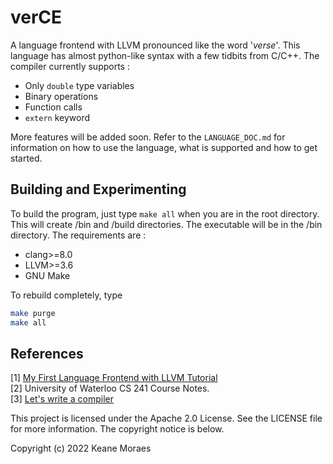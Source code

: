 # verCE

A language frontend with LLVM pronounced like the word '_verse_'. This language has almost python-like syntax with a few tidbits from C/C++. The compiler currently supports :

* Only `double` type variables
* Binary operations
* Function calls
* `extern` keyword

More features will be added soon. Refer to the `LANGUAGE_DOC.md` for information on how to use the language, what is supported and how to get started.

## Building and Experimenting

To build the program, just type `make all` when you are in the root directory. This will create /bin and /build directories. The executable will be in the /bin directory. The requirements are :

* clang>=8.0
* LLVM>=3.6
* GNU Make

To rebuild completely, type

```bash
make purge
make all
```

## References

[1] [My First Language Frontend with LLVM Tutorial](https://llvm.org/docs/tutorial/MyFirstLanguageFrontend/index.html)\
[2] University of Waterloo CS 241 Course Notes.  
[3] [Let's write a compiler](https://briancallahan.net/blog/20210814.html)

This project is licensed under the Apache 2.0 License. See the LICENSE file for more information. The copyright notice is below.

Copyright (c) 2022 Keane Moraes
